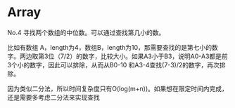 # Array

No.4 寻找两个数组的中位数。可以通过查找第几小的数。

比如有数组 A，length为4，数组B，length为10，那需要查找的是第七小的数字。两边取第3位（7/2）的数字，比较大小。如果A3小于B3，说明A0-A3都是前3个小的数字，因此可以排除，从而从B0-10 和A3-4查找(7-3)/2的数字，再次排除。

因为类似二分法，所以时间复杂度只有O(log(m+n))。如果想在限定时间内完成，还是需要多考虑二分法来实现查找

